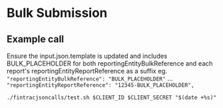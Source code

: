 Bulk Submission
===============

Example call
------------

Ensure the input.json.template is updated and includes BULK_PLACEHOLDER for both reportingEntityBulkReference and each report's reportingEntityReportReference as a suffix
eg.
`"reportingEntityBulkReference": "BULK_PLACEHOLDER"`
...
`"reportingEntityReportReference": "12345-BULK_PLACEHOLDER",`

`./fintracjsoncalls/test.sh $CLIENT_ID $CLIENT_SECRET "$(date +%s)"`